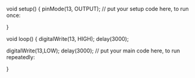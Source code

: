 void setup() {
  pinMode(13, OUTPUT);
  // put your setup code here, to run once:
  
}

void loop() {
  digitalWrite(13, HIGH);
  delay(3000);

  digitalWrite(13,LOW);
  delay(3000);
  // put your main code here, to run repeatedly:

}

